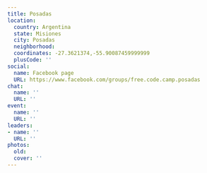 ```yaml
---
title: Posadas
location:
  country: Argentina
  state: Misiones
  city: Posadas
  neighborhood: 
  coordinates: -27.3621374,-55.90087459999999
  plusCode: ''
social:
  name: Facebook page
  URL: https://www.facebook.com/groups/free.code.camp.posadas
chat:
  name: ''
  URL: ''
event:
  name: ''
  URL: ''
leaders:
- name: ''
  URL: ''
photos:
  old: 
  cover: ''
---
```

